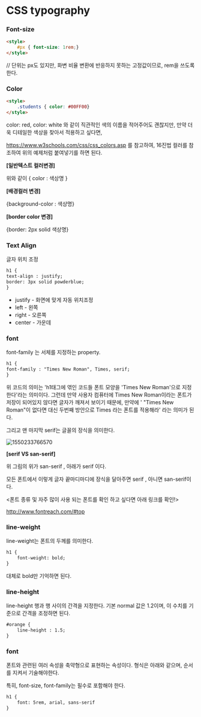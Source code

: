 # CSS typography

### Font-size

```html
<style>
    #px { font-size: 1rem;}
</style>
```

// 단위는 px도 있지만, 화변 비율 변환에 반응하지 못하는 고정값이므로, rem을 쓰도록한다.



### Color

```html
<style>
    .students { color: #00FF00}
</style>
```

color: red, color: white 와 같이 직관적인 색의 이름을 적어주어도 괜찮지만, 만약 더욱 디테일한 색상을 찾아서 적용하고 싶다면, 

https://www.w3schools.com/css/css_colors.asp 를 참고하여, 16진법 컬러를 참조하여 위의 예제처럼 붙여넣기를 하면 된다.



**[일반텍스트 컬러변경]**

위와 같이 { color : 색상명 }

**[배경컬러 변경]**

{background-color : 색상명}

**[border color 변경]**

{border: 2px solid 색상명}





### Text Align

글자 위치 조정

```html
h1 {
text-align : justify;
border: 3px solid powderblue;
}
```

* justify - 화면에 맞게 자동 위치조정
* left - 왼쪽
* right - 오른쪽
* center - 가운데



### font

font-family 는 서체를 지정하는 property. 

```html
h1 {
font-family : "Times New Roman", Times, serif;
}
```

위 코드의 의미는 'h1태그에 엮인 코드들 폰트 모양을 'Times New Roman'으로 지정한다'라는 의미이다. 그런데 만약 사용자 컴퓨터에 Times New Roman이라는 폰트가 저장이 되어있지 않다면 글자가 깨져서 보이기 때문에, 만약에 ' "Times New Roman"이 없다면 대신 두번째 방안으로 Times 라는 폰트를 적용해라' 라는 의미가 된다. 

그리고 맨 마지막 serif는 글꼴의 장식을 의미한다.

![1550233766570](C:\Users\ASUS\AppData\Roaming\Typora\typora-user-images\1550233766570.png)

**[serif  VS san-serif]**

위 그림의 위가 san-serif , 아래가 serif 이다.

모든 폰트에서 이렇게 글자 끝마디마디에 장식을 달아주면 serif , 아니면 san-serif이다.



<폰트 종류 및 자주 많이 사용 되는 폰트를 확인 하고 싶다면 아래 링크를 확인!>

http://www.fontreach.com/#top



### line-weight 

line-weight는 폰트의 두께를 의미한다.

```html
h1 {
    font-weight: bold;
}
```

대체로 bold만 기억하면 된다.



### line-height 

line-height 행과 행 사이의 간격을 지정한다. 기본 normal  값은 1.2이며, 이 수치를 기준으로 간격을 조정하면 된다. 

```html
#orange {
    line-height : 1.5;
}
```



### font

폰트와 관련된 여러 속성을 축약형으로 표현하는 속성이다. 형식은 아래와 같으며, 순서를 지켜서 기술해야한다.

특히, font-size, font-family는 필수로 포함해야 한다.

```html
h1 {
    font: 5rem, arial, sans-serif
}
```

